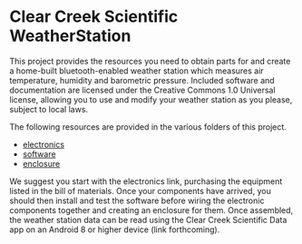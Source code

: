 # Clear Creek Scientific WeatherStation

This project provides the resources you need to obtain parts for and create a home-built bluetooth-enabled weather station which measures air temperature, humidity and barometric pressure. Included software and documentation are licensed under the Creative Commons 1.0 Universal license, allowing you to use and modify your weather station as you please, subject to local laws.

The following resources are provided in the various folders of this project.

* [electronics](https://github.com/ClearCreekSci/WeatherStation/tree/main/electronics)
* [software](https://github.com/ClearCreekSci/WeatherStation/tree/main/software)
* [enclosure](https://github.com/ClearCreekSci/WeatherStation/tree/main/enclosure)

We suggest you start with the electronics link, purchasing the equipment listed in the bill of materials. Once your components have arrived, you should then install and test the software before wiring the electronic components together and creating an enclosure for them. Once assembled, the weather station data can be read using the Clear Creek Scientific Data app on an Android 8 or higher device (link forthcoming).

